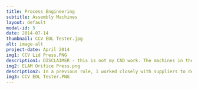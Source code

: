 ```yaml
---
title: Process Engineering
subtitle: Assembly Machines
layout: default
modal-id: 5
date: 2014-07-14
thumbnail: CCV EOL Tester.jpg
alt: image-alt
project-date: April 2014
img1: CCV Lid Press.PNG
description1: DISCLAIMER - this is not my CAD work. The machines in these images were designed to my specification by SolVIS Automation. If you are looking for a company to partner with on automation solutions, I highly reccomend them!   
img2: ELAM Orifice Press.png
description2: In a previous role, I worked closely with suppliers to design and manufacture assembly equipment for a variety of commercial vehicle products. It was my responsibility do design the theory of operation behind these machines and ensure that our products would be assembled correctly, consistently, and within specified tolerances. One of my favorite parts of this process was trying to figure out poka yokes - or ensuring that the product couldn't be assembled the wrong way even if you tried. This can be as simple as adding a physical feature to prevent loading the part into the machine incorrectly or as complex as adding laser or camera sensors to detect missing components that will lock the machine until it is properly loaded. In this role I was part of our NPI teams and gave manufacturing input on product designs. I gained first-hand experience on design for manufacturing (DFM) and design for assembly (DFA). 
img3: CCV EOL Tester.PNG
---
```

